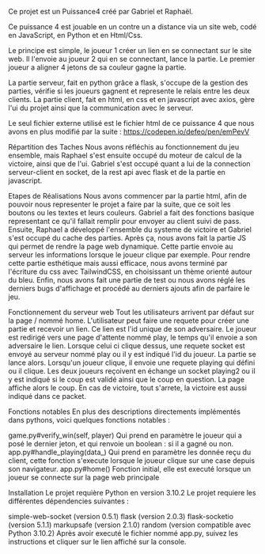 Ce projet est un Puissance4 créé par Gabriel et Raphaël.

Ce puissance 4 est jouable en un contre un a distance via un site web, codé en JavaScript, en Python et en Html/Css.

Le principe est simple, le joueur 1 créer un lien en se connectant sur le site web. Il l'envoie au joueur 2 qui en se connectant, lance la partie. Le premier joueur a aligner 4 jetons de sa couleur gagne la partie.

La partie serveur, fait en python grâce a flask, s'occupe de la gestion des parties, vérifie si les joueurs gagnent et represente le relais entre les deux clients. La partie client, fait en html, en css et en javascript avec axios, gère l'ui du projet ainsi que la communication avec le serveur.

Le seul fichier externe utilisé est le fichier html de ce puissance 4 que nous avons en plus modifié par la suite : https://codepen.io/defeo/pen/emPevV

Répartition des Taches
Nous avons réfléchis au fonctionnement du jeu ensemble, mais Raphael s'est ensuite occupé du moteur de calcul de la victoire, ainsi que de l'ui. Gabriel s'est occupé quant a lui de la connection serveur-client en socket, de la rest api avec flask et de la partie en javascript.

Etapes de Réalisations
Nous avons commencer par la partie html, afin de pouvoir nous representer le projet a faire par la suite, que ce soit les boutons ou les textes et leurs couleurs. Gabriel a fait des fonctions basique representant ce qu'il fallait remplir pour envoyer au client suivi de pass. Ensuite, Raphael a développé l'ensemble du systeme de victoire et Gabriel s'est occupé du cache des parties. Après ça, nous avons fait la partie JS qui permet de rendre la page web dynamique. Cette partie envoie au serveur les informations lorsque le joueur clique par exemple. Pour rendre cette partie esthétique mais aussi efficace, nous avons terminé par l'écriture du css avec TailwindCSS, en choisissant un thème orienté autour du bleu. Enfin, nous avons fait une partie de test ou nous avons réglé les derniers bugs d'affichage et procédé au derniers ajouts afin de parfaire le jeu.

Fonctionnement du serveur web
Tout les utilisateurs arrivent par défaut sur la page / nommé home. L'utilisateur peut faire une requete pour créer une partie et recevoir un lien. Ce lien est l'id unique de son adversaire. Le joueur est redirigé vers une page d'attente nommé play, le temps qu'il envoie a son adversaire le lien. Lorsque celui ci clique dessus, une requete socket est envoyé au serveur nommé play ou il y est indiqué l'id du joueur. La partie se lance alors. Lorsqu'un joueur clique, il envoie une requete playing qui défini ou il clique. Les deux joueurs reçoivent en échange un socket playing2 ou il y est indiqué si le coup est validé ainsi que le coup en question. La page affiche alors le coup. En cas de victoire, tout s'arrete, la victoire est aussi indiqué dans ce packet.

Fonctions notables
En plus des descriptions directements implémentés dans pythons, voici quelques fonctions notables :

game.py#verify_win(self, player) Qui prend en paramètre le joueur qui a posé le dernier jeton, et qui renvoie un boolean : si il a gagné ou non. app.py#handle_playing(data_) Qui prend en paramètre les donnée reçu du client, cette fonction s'execute lorsque le joueur clique sur une case depuis son navigateur. app.py#home() Fonction initial, elle est executé lorsque un joueur se connecte sur la page web principale

Installation
Le projet requière Python en version 3.10.2 Le projet requiere les différentes dépendencies suivantes :

simple-web-socket (version 0.5.1)
flask (version 2.0.3)
flask-socketio (version 5.1.1)
markupsafe (version 2.1.0)
random (version compatible avec Python 3.10.2)
Après avoir executé le fichier nommé app.py, suivez les instructions et cliquer sur le lien affiché sur la console.
